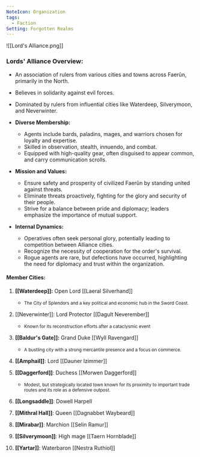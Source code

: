 ```yaml
---
NoteIcon: Organization
tags:
  - Faction
Setting: Forgotten Realms
---
```

![[Lord's Alliance.png]]
### **Lords' Alliance Overview:**
  - An association of rulers from various cities and towns across Faerûn, primarily in the North.
  - Believes in solidarity against evil forces.
  - Dominated by rulers from influential cities like Waterdeep, Silverymoon, and Neverwinter.
  
- **Diverse Membership:**
  - Agents include bards, paladins, mages, and warriors chosen for loyalty and expertise.
  - Skilled in observation, stealth, innuendo, and combat.
  - Equipped with high-quality gear, often disguised to appear common, and carry communication scrolls.
  
- **Mission and Values:**
  - Ensure safety and prosperity of civilized Faerûn by standing united against threats.
  - Eliminate threats proactively, fighting for the glory and security of their people.
  - Strive for a balance between pride and diplomacy; leaders emphasize the importance of mutual support.
  
- **Internal Dynamics:**
  - Operatives often seek personal glory, potentially leading to competition between Alliance cities.
  - Recognize the necessity of cooperation for the order's survival.
  - Rogue agents are rare, but defections have occurred, highlighting the need for diplomacy and trust within the organization.

#### Member Cities:

1. **[[Waterdeep]]:** Open Lord [[Laeral Silverhand]]
   - <small>The City of Splendors and a key political and economic hub in the Sword Coast.<big>

2. [[Neverwinter]]: Lord Protector [[Dagult Neverember]]
   - <small> Known for its reconstruction efforts after a cataclysmic event<big>

3. **[[Baldur's Gate]]:** Grand Duke [[Wyll Ravengard]]
   - <small> A bustling city with a strong mercantile presence and a focus on commerce.<big>
4. **[[Amphail]]**: Lord [[Dauner lzimmer]]
5. **[[Daggerford]]**: Duchess [[Morwen Daggerford]]
	- <small>Modest, but strategically located town known for its proximity to important trade routes and its role as a defensive outpost. <big>
6. **[[Longsaddle]]**: Dowell Harpell
7. **[[Mithral Hall]]**: Queen [[Dagnabbet Waybeard]]
8. **[[Mirabar]]**: Marchion [[Selin Ramur]]
9. **[[Silverymoon]]**: High mage [[Taern Hornblade]]
10. **[[Yartar]]**: Waterbaron [[Nestra Ruthiol]]
